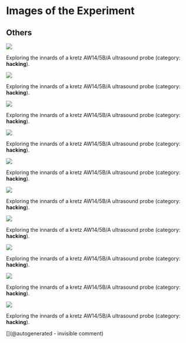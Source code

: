 # Images of the Experiment

## Others

![](/include/images/kretzaw145ba/P_20180809_193956.jpg)

Exploring the innards of a kretz AW14/5B/A ultrasound probe (category: __hacking__).

![](/include/images/kretzaw145ba/P_20180809_194016.jpg)

Exploring the innards of a kretz AW14/5B/A ultrasound probe (category: __hacking__).

![](/include/images/kretzaw145ba/P_20180809_194058.jpg)

Exploring the innards of a kretz AW14/5B/A ultrasound probe (category: __hacking__).

![](/include/images/kretzaw145ba/P_20180809_194007.jpg)

Exploring the innards of a kretz AW14/5B/A ultrasound probe (category: __hacking__).

![](/include/images/kretzaw145ba/P_20180809_194027.jpg)

Exploring the innards of a kretz AW14/5B/A ultrasound probe (category: __hacking__).

![](/include/images/kretzaw145ba/P_20180809_195413.jpg)

Exploring the innards of a kretz AW14/5B/A ultrasound probe (category: __hacking__).

![](/include/images/kretzaw145ba/P_20180809_195622.jpg)

Exploring the innards of a kretz AW14/5B/A ultrasound probe (category: __hacking__).

![](/include/images/kretzaw145ba/P_20180809_194227.jpg)

Exploring the innards of a kretz AW14/5B/A ultrasound probe (category: __hacking__).

![](/include/images/kretzaw145ba/P_20180809_194206.jpg)

Exploring the innards of a kretz AW14/5B/A ultrasound probe (category: __hacking__).

![](/include/images/kretzaw145ba/P_20180809_193948.jpg)

Exploring the innards of a kretz AW14/5B/A ultrasound probe (category: __hacking__).



[](@autogenerated - invisible comment)